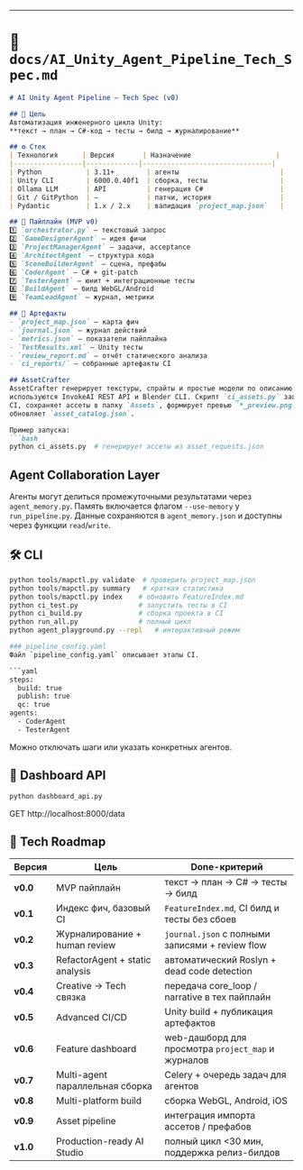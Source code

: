 
---

# 📂 `docs/AI_Unity_Agent_Pipeline_Tech_Spec.md`

```markdown
# AI Unity Agent Pipeline — Tech Spec (v0)

## 🎯 Цель
Автоматизация инженерного цикла Unity:
**текст → план → C#-код → тесты → билд → журналирование**

## ⚙ Стек
| Технология      | Версия       | Назначение                     |
|-----------------|-------------|--------------------------------|
| Python           | 3.11+        | агенты                         |
| Unity CLI        | 6000.0.40f1  | сборка, тесты                  |
| Ollama LLM       | API          | генерация C#                   |
| Git / GitPython  | —            | патчи, история                 |
| Pydantic         | 1.x / 2.x    | валидация `project_map.json`   |

## 🔗 Пайплайн (MVP v0)
1️⃣ `orchestrator.py` — текстовый запрос  
2️⃣ `GameDesignerAgent` — идея фичи  
3️⃣ `ProjectManagerAgent` — задачи, acceptance  
4️⃣ `ArchitectAgent` — структура кода  
5️⃣ `SceneBuilderAgent` — сцена, префабы  
6️⃣ `CoderAgent` — C# + git-patch  
7️⃣ `TesterAgent` — юнит + интеграционные тесты  
8️⃣ `BuildAgent` — билд WebGL/Android  
9️⃣ `TeamLeadAgent` — журнал, метрики  

## 📂 Артефакты
- `project_map.json` — карта фич
- `journal.json` — журнал действий
- `metrics.json` — показатели пайплайна
- `TestResults.xml` — Unity тесты
- `review_report.md` — отчёт статического анализа
- `ci_reports/` — собранные артефакты CI

## AssetCrafter
AssetCrafter генерирует текстуры, спрайты и простые модели по описанию. В основе
используются InvokeAI REST API и Blender CLI. Скрипт `ci_assets.py` запускается в
CI, сохраняет ассеты в папку `Assets`, формирует превью `*_preview.png` и
обновляет `asset_catalog.json`.

Пример запуска:
```bash
python ci_assets.py  # генерирует ассеты из asset_requests.json
```

## Agent Collaboration Layer
Агенты могут делиться промежуточными результатами через `agent_memory.py`.
Память включается флагом `--use-memory` у `run_pipeline.py`. Данные
сохраняются в `agent_memory.json` и доступны через функции `read`/`write`.


## 🛠 CLI
```bash
python tools/mapctl.py validate  # проверить project_map.json
python tools/mapctl.py summary   # краткая статистика
python tools/mapctl.py index    # обновить FeatureIndex.md
python ci_test.py               # запустить тесты в CI
python ci_build.py              # сборка проекта в CI
python run_all.py               # полный цикл
python agent_playground.py --repl   # интерактивный режим

### pipeline_config.yaml
Файл `pipeline_config.yaml` описывает этапы CI.

```yaml
steps:
  build: true
  publish: true
  qc: true
agents:
  - CoderAgent
  - TesterAgent
```
Можно отключать шаги или указать конкретных агентов.

## 📡 Dashboard API
```bash
python dashboard_api.py
```
GET http://localhost:8000/data

## 🌱 Tech Roadmap

| Версия | Цель                                  | Done-критерий                                    |
|---------|---------------------------------------|--------------------------------------------------|
| **v0.0** | MVP пайплайн                         | текст → план → C# → тесты → билд                 |
| **v0.1** | Индекс фич, базовый CI               | `FeatureIndex.md`, CI билд и тесты без сбоев     |
| **v0.2** | Журналирование + human review        | `journal.json` с полными записями + review flow |
| **v0.3** | RefactorAgent + static analysis      | автоматический Roslyn + dead code detection      |
| **v0.4** | Creative → Tech связка               | передача core_loop / narrative в тех пайплайн    |
| **v0.5** | Advanced CI/CD                       | Unity build + публикация артефактов              |
| **v0.6** | Feature dashboard                    | web-дашборд для просмотра `project_map` и журналов |
| **v0.7** | Multi-agent параллельная сборка      | Celery + очередь задач для агентов               |
| **v0.8** | Multi-platform build                 | сборка WebGL, Android, iOS                       |
| **v0.9** | Asset pipeline                       | интеграция импорта ассетов / префабов            |
| **v1.0** | Production-ready AI Studio           | полный цикл <30 мин, поддержка релиз-билдов      |
